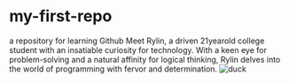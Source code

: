 # my-first-repo
a repository for learning Github
 Meet Rylin, a driven 21yearold college student with an insatiable curiosity for technology. With a keen eye for problem-solving and a natural affinity for logical thinking, Rylin delves into the world of programming with fervor and determination.
![duck](https://github.com/RylinTaylor22/my-first-repo/assets/165591445/ce362f3a-e855-4a95-a236-6c764acdd346)
